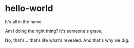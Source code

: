 # hello-world
It's all in the name

Am I doing the right thing? It's someone's grave.

No, that's... that's life what's revealed. And that's why we dig.
